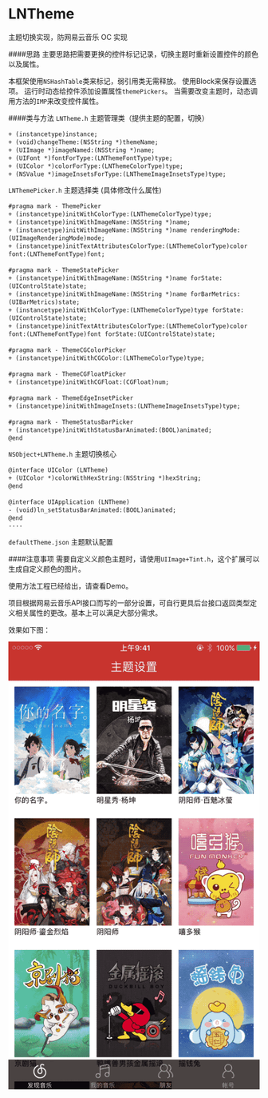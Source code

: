 # LNTheme
主题切换实现，防网易云音乐 OC 实现

####思路
主要思路把需要更换的控件标记记录，切换主题时重新设置控件的颜色以及属性。

本框架使用`NSHashTable`类来标记，弱引用类无需释放。
使用Block来保存设置选项。
运行时动态给控件添加设置属性`themePickers`。
当需要改变主题时，动态调用方法的`IMP`来改变控件属性。

####类与方法
`LNTheme.h` 主题管理类（提供主题的配置，切换）

```
+ (instancetype)instance;
+ (void)changeTheme:(NSString *)themeName;
+ (UIImage *)imageNamed:(NSString *)name;
+ (UIFont *)fontForType:(LNThemeFontType)type;
+ (UIColor *)colorForType:(LNThemeColorType)type;
+ (NSValue *)imageInsetsForType:(LNThemeImageInsetsType)type;
```
`LNThemePicker.h` 主题选择类 (具体修改什么属性)

```
#pragma mark - ThemePicker
+ (instancetype)initWithColorType:(LNThemeColorType)type;
+ (instancetype)initWithImageName:(NSString *)name;
+ (instancetype)initWithImageName:(NSString *)name renderingMode:(UIImageRenderingMode)mode;
+ (instancetype)initTextAttributesColorType:(LNThemeColorType)color font:(LNThemeFontType)font;

#pragma mark - ThemeStatePicker
+ (instancetype)initWithImageName:(NSString *)name forState:(UIControlState)state;
+ (instancetype)initWithImageName:(NSString *)name forBarMetrics:(UIBarMetrics)state;
+ (instancetype)initWithColorType:(LNThemeColorType)type forState:(UIControlState)state;
+ (instancetype)initTextAttributesColorType:(LNThemeColorType)color font:(LNThemeFontType)font forState:(UIControlState)state;

#pragma mark - ThemeCGColorPicker
+ (instancetype)initWithCGColor:(LNThemeColorType)type;

#pragma mark - ThemeCGFloatPicker
+ (instancetype)initWithCGFloat:(CGFloat)num;

#pragma mark - ThemeEdgeInsetPicker
+ (instancetype)initWithImageInsets:(LNThemeImageInsetsType)type;

#pragma mark - ThemeStatusBarPicker
+ (instancetype)initWithStatusBarAnimated:(BOOL)animated;
@end
```
`NSObject+LNTheme.h` 主题切换核心

```
@interface UIColor (LNTheme)
+ (UIColor *)colorWithHexString:(NSString *)hexString;
@end

@interface UIApplication (LNTheme)
- (void)ln_setStatusBarAnimated:(BOOL)animated;
@end
····
```

`defaultTheme.json` 主题默认配置

####注意事项
需要自定义义颜色主题时，请使用`UIImage+Tint.h`，这个扩展可以生成自定义颜色的图片。

使用方法工程已经给出，请查看Demo。

项目根据网易云音乐API接口而写的一部分设置，可自行更具后台接口返回类型定义相关属性的更改。基本上可以满足大部分需求。

效果如下图：

![](Demo.gif)





